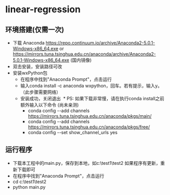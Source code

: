 # linear-regression

## 环境搭建(仅需一次)
* 下载 Anaconda https://repo.continuum.io/archive/Anaconda2-5.0.1-Windows-x86_64.exe or https://mirrors.tuna.tsinghua.edu.cn/anaconda/archive/Anaconda2-5.0.1-Windows-x86_64.exe (国内镜像)
* 双击安装，安装路径可改
* 安装wxPython包
  * 在程序中找到"Anaconda Prompt"，点击运行
  * 输入conda install -c anaconda wxpython，回车。若有提示，输入y。（此步骤需要网络）
  * 安装成功，关闭退出
  * PS: 如果下载非常慢，请在执行conda install之前额外输入以下命令 (尚未亲测)
    * conda config --add channels https://mirrors.tuna.tsinghua.edu.cn/anaconda/pkgs/main/
    * conda config --add channels https://mirrors.tuna.tsinghua.edu.cn/anaconda/pkgs/free/
    * conda config --set show_channel_urls yes
## 运行程序
* 下载本工程中的main.py，保存到本地，如c:\test1\test2 如果程序有更新，重新下载即可
* 在程序中找到"Anaconda Prompt"，点击运行
* cd c:\test1\test2
* python main.py
